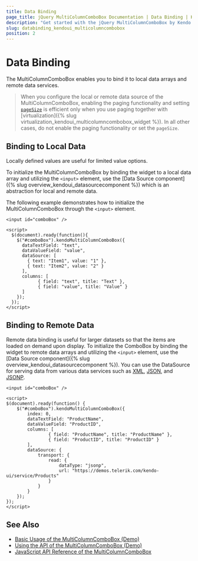 ```yaml
---
title: Data Binding
page_title: jQuery MultiColumnComboBox Documentation | Data Binding | Kendo UI
description: "Get started with the jQuery MultiColumnComboBox by Kendo UI and bind the widget to local data arrays or remote data services."
slug: databinding_kendoui_multicolumncombobox
position: 2
---
```


# Data Binding

The MultiColumnComboBox enables you to bind it to local data arrays and remote data services.

> When you configure the local or remote data source of the MultiColumnComboBox, enabling the paging functionality and setting [`pageSize`](/api/javascript/data/datasource/configuration/pagesize) is efficient only when you use paging together with [virtualization]({% slug virtualization_kendoui_multicolumncombobox_widget %}). In all other cases, do not enable the paging functionality or set the `pageSize`.

## Binding to Local Data

Locally defined values are useful for limited value options.

To initialize the MultiColumnComboBox by binding the widget to a local data array and utilizing the `<input>` element, use the [Data Source component]({% slug overview_kendoui_datasourcecomponent %}) which is an abstraction for local and remote data.

The following example demonstrates how to initialize the MultiColumnComboBox through the `<input>` element.

    <input id="comboBox" />

    <script>
      $(document).ready(function(){
        $("#comboBox").kendoMultiColumnComboBox({
          dataTextField: "text",
          dataValueField: "value",
          dataSource: [
            { text: "Item1", value: "1" },
            { text: "Item2", value: "2" }
          ],
          columns: [
                { field: "text", title: "Text" },
                { field: "value", title: "Value" }
          ]
        });
      });
    </script>

## Binding to Remote Data

Remote data binding is useful for larger datasets so that the items are loaded on demand upon display. To initialize the ComboBox by binding the widget to remote data arrays and utilizing the `<input>` element, use the [Data Source component]({% slug overview_kendoui_datasourcecomponent %}). You can use the DataSource for serving data from various data services such as [XML](https://en.wikipedia.org/wiki/XML), [JSON](https://en.wikipedia.org/wiki/JSON), and [JSONP](https://en.wikipedia.org/wiki/JSONP).

    <input id="comboBox" />

    <script>
    $(document).ready(function() {
        $("#comboBox").kendoMultiColumnComboBox({
            index: 0,
            dataTextField: "ProductName",
            dataValueField: "ProductID",
            columns: [
                    { field: "ProductName", title: "ProductName" },
                    { field: "ProductID", title: "ProductID" }
            ],
            dataSource: {
                transport: {
                    read: {
                        dataType: "jsonp",
                        url: "https://demos.telerik.com/kendo-ui/service/Products"
                    }
                }
            }
        });
    });
    </script>

## See Also

* [Basic Usage of the MultiColumnComboBox (Demo)](https://demos.telerik.com/kendo-ui/multicolumncombobox/index)
* [Using the API of the MultiColumnComboBox (Demo)](https://demos.telerik.com/kendo-ui/multicolumncombobox/api)
* [JavaScript API Reference of the MultiColumnComboBox](/api/javascript/ui/multicolumncombobox)
